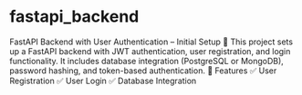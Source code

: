 # fastapi_backend
FastAPI Backend with User Authentication – Initial Setup 🚀 This project sets up a FastAPI backend with JWT authentication, user registration, and login functionality. It includes database integration (PostgreSQL or MongoDB), password hashing, and token-based authentication.  🔹 Features ✅ User Registration  ✅ User Login  ✅ Database Integration 
